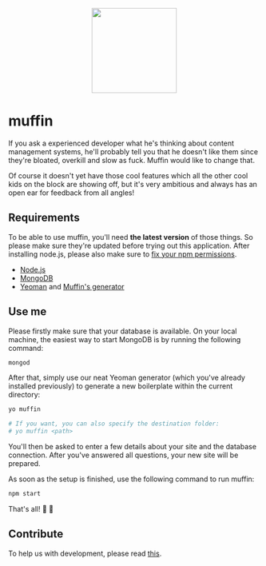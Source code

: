 <p align="center">
  <a href="http://muffin.cafe">
    <img src="http://i.imgur.com/buhMCWz.png" width="170">
  </a>
</p>

# muffin

If you ask a experienced developer what he's thinking about content management systems, he'll probably tell you that he doesn't like them since they're bloated, overkill and slow as fuck. Muffin would like to change that.

Of course it doesn't yet have those cool features which all the other cool kids on the block are showing off, but it's very ambitious and always has an open ear for feedback from all angles!

## Requirements

To be able to use muffin, you'll need **the latest version** of those things. So please make sure they're updated before trying out this application. After installing node.js, please also make sure to [fix your npm permissions](https://docs.npmjs.com/getting-started/fixing-npm-permissions).

- [Node.js](https://nodejs.org/en/)
- [MongoDB](https://www.mongodb.org)
- [Yeoman](http://yeoman.io) and [Muffin's generator](https://www.npmjs.com/package/generator-muffin)

## Use me

Please firstly make sure that your database is available. On your local machine, the easiest way to start MongoDB is by running the following command:

```bash
mongod
```

After that, simply use our neat Yeoman generator (which you've already installed previously) to generate a new boilerplate within the current directory:

```bash
yo muffin

# If you want, you can also specify the destination folder:
# yo muffin <path>
```

You'll then be asked to enter a few details about your site and the database connection. After you've answered all questions, your new site will be prepared.

As soon as the setup is finished, use the following command to run muffin:

```bash
npm start
```

That's all! :loudspeaker: :turtle:

## Contribute

To help us with development, please read [this](CONTRIBUTING.md).
